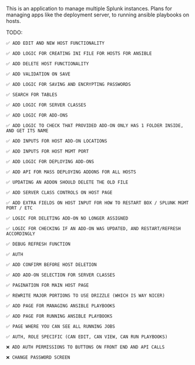 This is an application to manage multiple Splunk instances. Plans for managing apps like the deployment server, to running ansible playbooks on hosts.


TODO:
    
    ✅ ADD EDIT AND NEW HOST FUNCTIONALITY

    ✅ ADD LOGIC FOR CREATING INI FILE FOR HOSTS FOR ANSIBLE

    ✅ ADD DELETE HOST FUNCTIONALITY

    ✅ ADD VALIDATION ON SAVE

    ✅ ADD LOGIC FOR SAVING AND ENCRYPTING PASSWORDS

    ✅ SEARCH FOR TABLES

    ✅ ADD LOGIC FOR SERVER CLASSES

    ✅ ADD LOGIC FOR ADD-ONS

    ✅ ADD LOGIC TO CHECK THAT PROVIDED ADD-ON ONLY HAS 1 FOLDER INSIDE, AND GET ITS NAME
    
    ✅ ADD INPUTS FOR HOST ADD-ON LOCATIONS
    
    ✅ ADD INPUTS FOR HOST MGMT PORT

    ✅ ADD LOGIC FOR DEPLOYING ADD-ONS

    ✅ ADD API FOR MASS DEPLOYING ADDONS FOR ALL HOSTS
    
    ✅ UPDATING AN ADDON SHOULD DELETE THE OLD FILE
    
    ✅ ADD SERVER CLASS CONTROLS ON HOST PAGE

    ✅ ADD EXTRA FIELDS ON HOST INPUT FOR HOW TO RESTART BOX / SPLUNK MGMT PORT / ETC 

    ✅ LOGIC FOR DELETING ADD-ON NO LONGER ASSIGNED

    ✅ LOGIC FOR CHECKING IF AN ADD-ON WAS UPDATED, AND RESTART/REFRESH ACCORDINGLY
    
    ✅ DEBUG REFRESH FUNCTION

    ✅ AUTH 

    ✅ ADD CONFIRM BEFORE HOST DELETION
    
    ✅ ADD ADD-ON SELECTION FOR SERVER CLASSES

    ✅ PAGINATION FOR MAIN HOST PAGE

    ✅ REWRITE MAJOR PORTIONS TO USE DRIZZLE (WHICH IS WAY NICER)

    ✅ ADD PAGE FOR MANAGING ANSIBLE PLAYBOOKS

    ✅ ADD PAGE FOR RUNNING ANSIBLE PLAYBOOKS
    
    ✅ PAGE WHERE YOU CAN SEE ALL RUNNING JOBS

    ✅ AUTH, ROLE SPECIFIC (CAN EDIT, CAN VIEW, CAN RUN PLAYBOOKS)

    ❌ ADD AUTH PERMISSIONS TO BUTTONS ON FRONT END AND API CALLS

    ❌ CHANGE PASSWORD SCREEN





